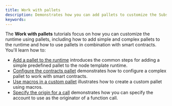```yaml
---
title: Work with pallets
description: Demonstrates how you can add pallets to customize the Substrate runtime environment.
keywords:
---
```


The **Work with pallets** tutorials focus on how you can customize the runtime using pallets, including how to add simple and complex pallets to the runtime and how to use pallets in combination with smart contracts.
You'll learn how to:

- [Add a pallet to the runtime](/tutorials/work-with-pallets/add-a-pallet/) introduces the common steps for adding a simple predefined pallet to the node template runtime.
- [Configure the contracts pallet](/tutorials/work-with-pallets/contracts-pallet/) demonstrates how to configure a complex pallet to work with smart contracts.
- [Use macros in a custom pallet](/tutorials/work-with-pallets/use-macros-in-a-custom-pallet) illustrates how to create a custom pallet using macros.
- [Specify the origin for a call](/tutorials/work-with-pallets/specify-the-origin-for-a-call) demonstrates how you can specify the account to use as the originator of a function call.

<!--
- [Publish custom pallets](/tutorials/work-with-pallets/publish-custom-pallets) illustrates how to publish custom pallets and crates so they are available to the community.
-->
